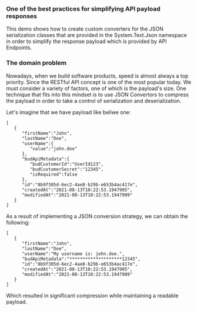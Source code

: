 ### One of the best practices for simplifying API payload responses
This demo shows how to create custom converters for the JSON serialization classes that are provided in the System.Text.Json namespace in order to simplify the response payload which is provided by API Endpoints.

### The domain problem
Nowadays, when we build software products, speed is almost always a top priority. Since the RESTful API concept is one of the most popular today. We must consider a variety of factors, one of which is the payload's size. One technique that fits into this mindset is to use JSON Convertors to compress the payload in order to take a control of serialization and deserialization.

Let's imagine that we have payload like beliwe one:
```
[
   {
      "firstName":"John",
      "lastName":"Doe",
      "userName":{
         "value":"john.doe"
      },
      "budApiMetadata":{
         "budCustomerId":"UserId123",
         "budCustomerSecret":"12345",
         "isRequired":false
      },
      "id":"8b9f305d-6ec2-4ae8-b29b-e653b4ac417e",
      "createdAt":"2021-08-13T10:22:53.1947905",
      "modifiedAt":"2021-08-13T10:22:53.1947909"
   }
]
```

As a result of implementing a JSON conversion strategy, we can obtain the following:
```
[
   {
      "firstName":"John",
      "lastName":"Doe",
      "userName":"My username is: john.doe.",
      "budApiMetadata":"********************12345",
      "id":"8b9f305d-6ec2-4ae8-b29b-e653b4ac417e",
      "createdAt":"2021-08-13T10:22:53.1947905",
      "modifiedAt":"2021-08-13T10:22:53.1947909"
   }
]
```

Which resulted in significant compression while maintaining a readable payload.
